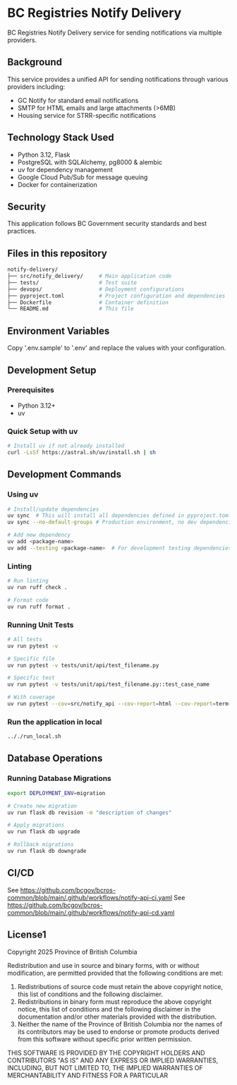 # BC Registries Notify Delivery

BC Registries Notify Delivery service for sending notifications via multiple providers.

## Background

This service provides a unified API for sending notifications through various providers including:

- GC Notify for standard email notifications
- SMTP for HTML emails and large attachments (>6MB)
- Housing service for STRR-specific notifications

## Technology Stack Used

- Python 3.12, Flask
- PostgreSQL with SQLAlchemy, pg8000 & alembic
- uv for dependency management
- Google Cloud Pub/Sub for message queuing
- Docker for containerization

## Security

This application follows BC Government security standards and best practices.

## Files in this repository

```bash
notify-delivery/
├── src/notify_delivery/     # Main application code
├── tests/                   # Test suite
├── devops/                  # Deployment configurations
├── pyproject.toml           # Project configuration and dependencies
├── Dockerfile               # Container definition
└── README.md                # This file
```

## Environment Variables

Copy '.env.sample' to '.env' and replace the values with your configuration.

## Development Setup

### Prerequisites

- Python 3.12+
- uv

### Quick Setup with uv

```bash
# Install uv if not already installed
curl -LsSf https://astral.sh/uv/install.sh | sh
```

## Development Commands

### Using uv

```bash
# Install/update dependencies
uv sync  # This will install all dependencies defined in pyproject.toml
uv sync --no-default-groups # Production environment, no dev dependencies

# Add new dependency
uv add <package-name>
uv add --testing <package-name>  # For development testing dependencies

```

### Linting

```bash
# Run linting
uv run ruff check .

# Format code
uv run ruff format .

```

### Running Unit Tests

```bash
# All tests
uv run pytest -v

# Specific file
uv run pytest -v tests/unit/api/test_filename.py

# Specific test
uv run pytest -v tests/unit/api/test_filename.py::test_case_name

# With coverage
uv run pytest --cov=src/notify_api --cov-report=html --cov-report=term-missing
```

### Run the application in local

```bash
.././run_local.sh
```

## Database Operations

### Running Database Migrations

```bash
export DEPLOYMENT_ENV=migration

# Create new migration
uv run flask db revision -m "description of changes"

# Apply migrations
uv run flask db upgrade

# Rollback migrations
uv run flask db downgrade
```

## CI/CD

See <https://github.com/bcgov/bcros-common/blob/main/.github/workflows/notify-api-ci.yaml>
See <https://github.com/bcgov/bcros-common/blob/main/.github/workflows/notify-api-cd.yaml>

## License1

Copyright 2025 Province of British Columbia

Redistribution and use in source and binary forms, with or without modification, are permitted provided that the following conditions are met:

1. Redistributions of source code must retain the above copyright notice, this list of conditions and the following disclaimer.
2. Redistributions in binary form must reproduce the above copyright notice, this list of conditions and the following disclaimer in the documentation and/or other materials provided with the distribution.
3. Neither the name of the Province of British Columbia nor the names of its contributors may be used to endorse or promote products derived from this software without specific prior written permission.

THIS SOFTWARE IS PROVIDED BY THE COPYRIGHT HOLDERS AND CONTRIBUTORS "AS IS" AND ANY EXPRESS OR IMPLIED WARRANTIES, INCLUDING, BUT NOT LIMITED TO, THE IMPLIED WARRANTIES OF MERCHANTABILITY AND FITNESS FOR A PARTICULAR
